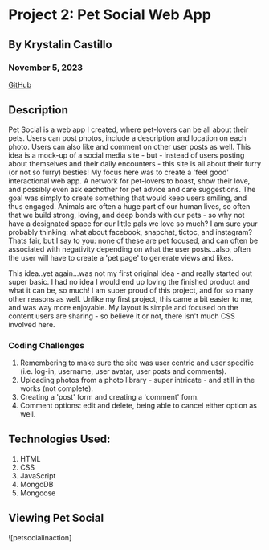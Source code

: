 # Project 2: Pet Social Web App

## By Krystalin Castillo

### November 5, 2023

[GitHub](https://github.com/KfromtheChi)


## Description
Pet Social is a web app I created, where pet-lovers can be all about their pets.  Users can post photos, include a description and location on each photo.  Users can also like and comment on other user posts as well.  This idea is a mock-up of a social media site - but - instead of users posting about themselves and their daily encounters - this site is all about their furry (or not so furry) besties!  My focus here was to create a 'feel good' interactional web app.  A network for pet-lovers to boast, show their love, and possibly even ask eachother for pet advice and care suggestions.  The goal was simply to create something that would keep users smiling, and thus engaged.  Animals are often a huge part of our human lives, so often that we build strong, loving, and deep bonds with our pets - so why not have a designated space for our little pals we love so much?  I am sure your probably thinking: what about facebook, snapchat, tictoc, and instagram?  Thats fair, but I say to you: none of these are pet focused, and can often be associated with negativity depending on what the user posts...also, often the user will have to create a 'pet page' to generate views and likes.

This idea..yet again...was not my first original idea - and really started out super basic.  I had no idea I would end up loving the finished product and what it can be, so much!  I am super proud of this project, and for so many other reasons as well.  Unlike my first project, this came a bit easier to me, and was way more enjoyable.  My layout is simple and focused on the content users are sharing - so believe it or not, there isn't much CSS involved here.


### Coding Challenges
1. Remembering to make sure the site was user centric and user specific (i.e. log-in, username, user avatar, user posts and comments).
2. Uploading photos from a photo library - super intricate - and still in the works (not complete).
3. Creating a 'post' form and creating a 'comment' form. 
4. Comment options: edit and delete, being able to cancel either option as well.


## Technologies Used:
1. HTML
2. CSS
3. JavaScript
4. MongoDB
5. Mongoose


## Viewing Pet Social

![petsocialinaction]
